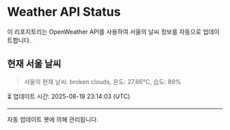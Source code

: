 
# Weather API Status

이 리포지토리는 OpenWeather API를 사용하여 서울의 날씨 정보를 자동으로 업데이트합니다.

## 현재 서울 날씨
> 서울의 현재 날씨: broken clouds, 온도: 27.66°C, 습도: 89%

⏳ 업데이트 시간: 2025-08-19 23:14:03 (UTC)

---
자동 업데이트 봇에 의해 관리됩니다.
